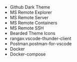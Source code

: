 
-   Github Dark Theme
-   MS Remote Explorer
-   MS Remote Server
-   MS Remote Containers
-   MS Remote SSH
-   Bearded Theme Icons
-   rangav.vscode-thunder-client 
-   Postman.postman-for-vscode
-   Docker
-   Docker-compose

